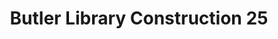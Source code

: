 ---
_date: 19-May-33
derivativo_link: https://derivativo-2.library.columbia.edu/iiif/2/ldpd:340963/
dlc_link: https://dlc.library.columbia.edu/catalog/cul:jq2bvq83qc
format: photographs
iiif_json: https://derivativo-2.library.columbia.edu/iiif/2/ldpd:340963/info.json
name: Beals, A. Tennyson
native_jpg: https://derivativo-2.library.columbia.edu/iiif/2/ldpd:340963/full/!768,768/0/native.jpg
shelf_location: Box no. Box 162, Folder no. Folder 12 (Buildings & Grounds - Morningside
  - Butler Library, Construction 1933-1934), Historical Photograph Collection
subjects: Academic libraries; New York (N.Y.); Butler Library
summary: Butler Library construction, 19 May 1933.
title: Butler Library Construction 25
layout: photo-page
---